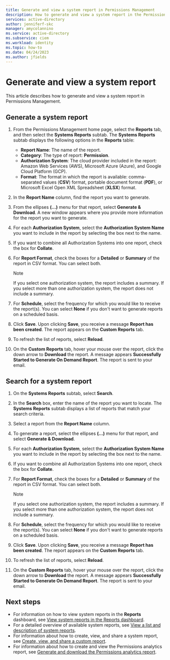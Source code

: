 ```yaml
---
title: Generate and view a system report in Permissions Management
description: How to generate and view a system report in the Permissions Management.
services: active-directory
author: jenniferf-skc
manager: amycolannino
ms.service: active-directory 
ms.subservice: ciem
ms.workload: identity
ms.topic: how-to
ms.date: 04/24/2023
ms.author: jfields
---
```


# Generate and view a system report

This article describes how to generate and view a system report in Permissions Management.

## Generate a system report

1. From the Permissions Management home page, select the **Reports** tab, and then select the **Systems Reports** subtab.
    The **Systems Reports** subtab displays the following options in the **Reports** table:

    - **Report Name**: The name of the report.
    - **Category**: The type of report: **Permission**.
    - **Authorization System**: The cloud provider included in the report: Amazon Web Services (AWS), Microsoft Azure (Azure), and Google Cloud Platform (GCP).
    - **Format**: The format in which the report is available: comma-separated values (**CSV**) format, portable document format (**PDF**), or Microsoft Excel Open XML Spreadsheet (**XLSX**) format.

1. In the **Report Name** column, find the report you want to generate.
1. From the ellipses **(...)** menu for that report, select **Generate & Download**. A new window appears where you provide more information for the report you want to generate.
1. For each **Authorization System**, select the **Authorization System Name** you want to include in the report by selecting the box next to the name. 
1. If you want to combine all Authorization Systems into one report, check the box for **Collate**.
1. For **Report Format**, check the boxes for a **Detailed** or **Summary** of the report in CSV format. You can select both. 
    > [!NOTE]
    > If you select one authorization system, the report includes a summary. If you select more than one authorization system, the report does not include a summary.
1. For **Schedule**, select the frequency for which you would like to receive the report(s). You can select **None** if you don't want to generate reports on a scheduled basis.
1. Click **Save**. Upon clicking **Save**, you receive a message **Report has been created**. The report appears on the **Custom Reports** tab.
1. To refresh the list of reports, select **Reload**.
1. On the **Custom Reports** tab, hover your mouse over the report, click the down arrow to **Download** the report. A message appears **Successfully Started to Generate On Demand Report**. The report is sent to your email.

## Search for a system report

1. On the **Systems Reports** subtab, select **Search**.
1. In the **Search** box, enter the name of the report you want to locate. The **Systems Reports** subtab displays a list of reports that match your search criteria.
1. Select a report from the **Report Name** column.
1. To generate a report, select the ellipses **(...)** menu for that report, and select **Generate & Download**. 
1. For each **Authorization System**, select the **Authorization System Name** you want to include in the report by selecting the box next to the name. 
1. If you want to combine all Authorization Systems into one report, check the box for **Collate**.
1. For **Report Format**, check the boxes for a **Detailed** or **Summary** of the report in CSV format. You can select both. 

    > [!NOTE]
    > If you select one authorization system, the report includes a summary. If you select more than one authorization system, the report does not include a summary.
1. For **Schedule**, select the frequency for which you would like to receive the report(s). You can select **None** if you don't want to generate reports on a scheduled basis.
1. Click **Save**. Upon clicking **Save**, you receive a message **Report has been created**. The report appears on the **Custom Reports** tab.
1. To refresh the list of reports, select **Reload**.
1. On the **Custom Reports** tab, hover your mouse over the report, click the down arrow to **Download** the report. A message appears **Successfully Started to Generate On Demand Report**. The report is sent to your email.
 


## Next steps

- For information on how to view system reports in the **Reports** dashboard, see [View system reports in the Reports dashboard](product-reports.md).
- For a detailed overview of available system reports, see [View a list and description of system reports](all-reports.md).
- For information about how to create, view, and share a system report, see [Create, view, and share a custom report](report-view-system-report.md).
- For information about how to create and view the Permissions analytics report, see [Generate and download the Permissions analytics report](product-permissions-analytics-reports.md).
